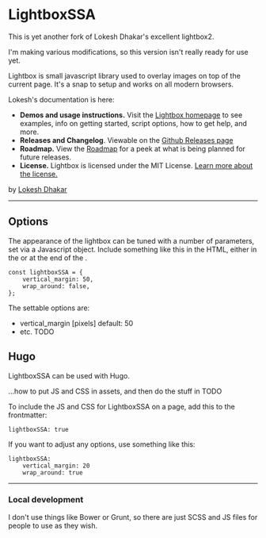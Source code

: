 # LightboxSSA

This is yet another fork of Lokesh Dhakar's excellent lightbox2.

I'm making various modifications, so this version isn't really ready for use yet.

Lightbox is small javascript library used to overlay images on top of the current page. It's a snap to setup and works on all modern browsers.

Lokesh's documentation is here:

- **Demos and usage instructions.** Visit the [Lightbox homepage](http://lokeshdhakar.com/projects/lightbox2/) to see examples, info on getting started, script options, how to get help, and more.
- **Releases and Changelog**. Viewable on the [Github Releases page](https://github.com/lokesh/lightbox2/releases)
- **Roadmap.** View the [Roadmap](https://github.com/lokesh/lightbox2/blob/master/ROADMAP.md) for a peek at what is being planned for future releases.
- **License.** Lightbox is licensed under the MIT License. [Learn more about the license.](http://lokeshdhakar.com/projects/lightbox2/#license)

by [Lokesh Dhakar](http://www.lokeshdhakar.com)

---

## Options

The appearance of the lightbox can be tuned with a number of parameters, set via a Javascript object.  Include something
like this in the HTML, either in the <head> or at the end of the <body>.

	const lightboxSSA = {
		vertical_margin: 50,
		wrap_around: false,
	};

The settable options are:

* vertical_margin [pixels]  default: 50
* etc. TODO

## Hugo

LightboxSSA can be used with Hugo.  

...how to put JS and CSS in assets, and then do the stuff in <head>  TODO

To include the JS and CSS for LightboxSSA on a page, add this to the frontmatter:

	lightboxSSA: true

If you want to adjust any options, use something like this:

	lightboxSSA: 
		vertical_margin: 20
		wrap_around: true


---

### Local development

I don't use things like Bower or Grunt, so there are just SCSS and JS files for people to use as they wish.
